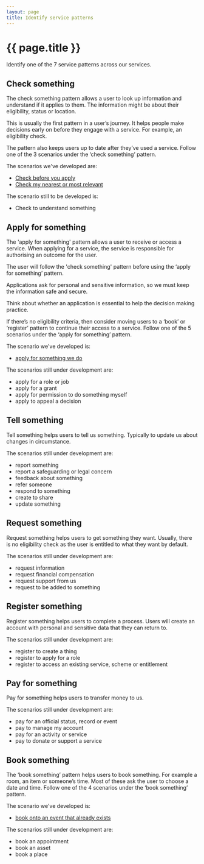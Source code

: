 ```yaml
---
layout: page
title: Identify service patterns
---
```


# {{ page.title }}

Identify one of the 7 service patterns across our services. 

## Check something 

The check something pattern allows a user to look up information and understand if it applies to them. The information might be about their eligibility, status or location. 

This is usually the first pattern in a user’s journey. It helps people make decisions early on before they engage with a service. For example, an eligibility check.  

The pattern also keeps users up to date after they’ve used a service. Follow one of the 3 scenarios under the ‘check something’ pattern.  

The scenarios we've developed are: 

- [Check before you apply]()
- [Check my nearest or most relevant]()

The scenario still to be developed is: 

- Check to understand something 

## Apply for something 

The 'apply for something' pattern allows a user to receive or access a service. When applying for a service, the service is responsible for authorising an outcome for the user. 

The user will follow the 'check something' pattern before using the ‘apply for something’ pattern. 

Applications ask for personal and sensitive information, so we must keep the information safe and secure. 

Think about whether an application is essential to help the decision making practice. 

If there’s no eligibility criteria, then consider moving users to a ‘book’ or ‘register’ pattern to continue their access to a service. Follow one of the 5 scenarios under the ‘apply for something’ pattern. 

The scenario we've developed is: 

- [apply for something we do]()

The scenarios still under development are: 

- apply for a role or job
- apply for a grant
- apply for permission to do something myself
- apply to appeal a decision 

## Tell something 

Tell something helps users to tell us something. Typically to update us about changes in circumstance. 

The scenarios still under development are: 

- report something
- report a safeguarding or legal concern
- feedback about something
- refer someone
- respond to something
- create to share
- update something 

## Request something 

Request something helps users to get something they want. Usually, there is no eligibility check as the user is entitled to what they want by default. 

The scenarios still under development are: 

- request information 
- request financial compensation 
- request support from us 
- request to be added to something 

## Register something 

Register something helps users to complete a process. Users will create an account with personal and sensitive data that they can return to. 

The scenarios still under development are: 

- register to create a thing
- register to apply for a role 
- register to access an existing service, scheme or entitlement 

## Pay for something 

Pay for something helps users to transfer money to us. 

The scenarios still under development are: 

- pay for an official status, record or event
- pay to manage my account
- pay for an activity or service
- pay to donate or support a service 

## Book something 

The ‘book something’ pattern helps users to book something. For example a room, an item or someone’s time. Most of these ask the user to choose a date and time. Follow one of the 4 scenarios under the ‘book something’ pattern.  

The scenario we've developed is: 

- [book onto an event that already exists]()

The scenarios still under development are: 

- book an appointment 
- book an asset 
- book a place 